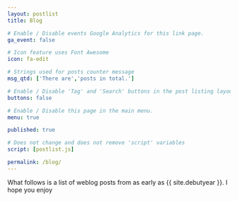 ```yaml
---
layout: postlist
title: Blog

# Enable / Disable events Google Analytics for this link page.
ga_event: false

# Icon feature uses Font Awesome
icon: fa-edit

# Strings used for posts counter message
msg_qtd: ['There are','posts in total.']

# Enable / Disable 'Tag' and 'Search' buttons in the post listing layout.
buttons: false

# Enable / Disable this page in the main menu.
menu: true

published: true

# Does not change and does not remove 'script' variables
script: [postlist.js]

permalink: /blog/
---
```


What follows is a list of weblog posts from as early as {{ site.debutyear }}. I hope you enjoy